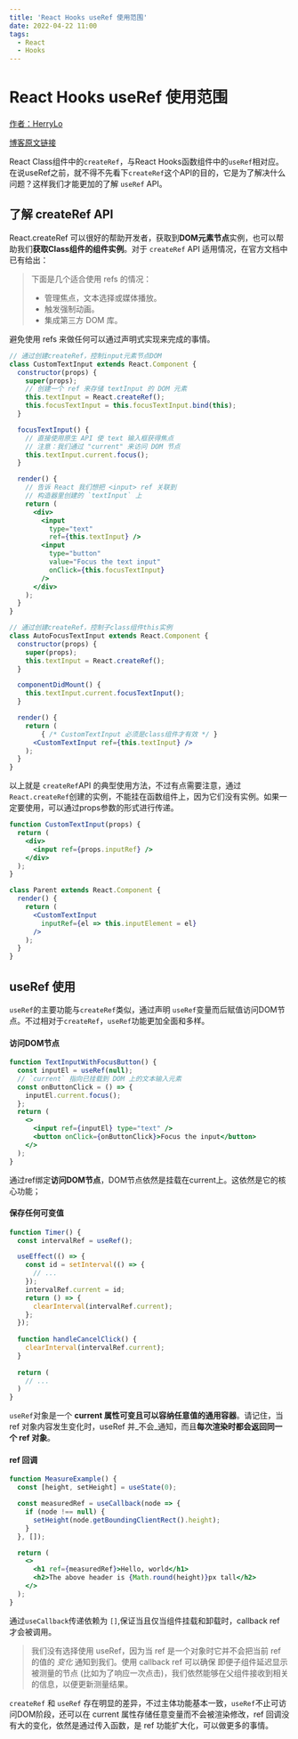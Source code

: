 ```yaml
---
title: 'React Hooks useRef 使用范围'
date: 2022-04-22 11:00
tags: 
  - React
  - Hooks
---
```


# React Hooks useRef 使用范围

[作者：HerryLo](https://github.com/HerryLo)

[博客原文链接](https://github.com/AttemptWeb/Record/issues/33)

React Class组件中的`createRef`，与React Hooks函数组件中的`useRef`相对应。在说useRef之前，就不得不先看下`createRef`这个API的目的，它是为了解决什么问题？这样我们才能更加的了解 `useRef` API。
<a name="kO4WA"></a>
## 了解 createRef API
React.createRef 可以很好的帮助开发者，获取到**DOM元素节点**实例，也可以帮助我们**获取Class组件的组件实例**。对于 `createRef` API 适用情况，在官方文档中已有给出：

> 下面是几个适合使用 refs 的情况：
> - 管理焦点，文本选择或媒体播放。
> - 触发强制动画。
> - 集成第三方 DOM 库。
> 
避免使用 refs 来做任何可以通过声明式实现来完成的事情。

```jsx
// 通过创建createRef，控制input元素节点DOM
class CustomTextInput extends React.Component {
  constructor(props) {
    super(props);
    // 创建一个 ref 来存储 textInput 的 DOM 元素
    this.textInput = React.createRef();
    this.focusTextInput = this.focusTextInput.bind(this);
  }

  focusTextInput() {
    // 直接使用原生 API 使 text 输入框获得焦点
    // 注意：我们通过 "current" 来访问 DOM 节点
    this.textInput.current.focus();
  }

  render() {
    // 告诉 React 我们想把 <input> ref 关联到
    // 构造器里创建的 `textInput` 上
    return (
      <div>
        <input
          type="text"
          ref={this.textInput} />
        <input
          type="button"
          value="Focus the text input"
          onClick={this.focusTextInput}
        />
      </div>
    );
  }
}

// 通过创建createRef，控制子class组件this实例
class AutoFocusTextInput extends React.Component {
  constructor(props) {
    super(props);
    this.textInput = React.createRef();
  }

  componentDidMount() {
    this.textInput.current.focusTextInput();
  }

  render() {
    return (
        { /* CustomTextInput 必须是class组件才有效 */ }
      <CustomTextInput ref={this.textInput} />
    );
  }
}
```
以上就是 `createRef`API 的典型使用方法，不过有点需要注意，通过`React.createRef`创建的实例，不能挂在函数组件上，因为它们没有实例。如果一定要使用，可以通过props参数的形式进行传递。
```jsx
function CustomTextInput(props) {
  return (
    <div>
      <input ref={props.inputRef} />
    </div>
  );
}

class Parent extends React.Component {
  render() {
    return (
      <CustomTextInput
        inputRef={el => this.inputElement = el}
      />
    );
  }
}
```
<a name="cg1hs"></a>
## useRef 使用
`useRef`的主要功能与`createRef`类似，通过声明 `useRef`变量而后赋值访问DOM节点。不过相对于`createRef`，`useRef`功能更加全面和多样。

<a name="j6vLd"></a>
#### **访问DOM节点**
```jsx
function TextInputWithFocusButton() {
  const inputEl = useRef(null);
  // `current` 指向已挂载到 DOM 上的文本输入元素
  const onButtonClick = () => {
    inputEl.current.focus();
  };
  return (
    <>
      <input ref={inputEl} type="text" />
      <button onClick={onButtonClick}>Focus the input</button>
    </>
  );
}
```
通过ref绑定**访问DOM节点**，DOM节点依然是挂载在current上。这依然是它的核心功能；

<a name="vFY4O"></a>
#### 保存任何可变值
```jsx
function Timer() {
  const intervalRef = useRef();

  useEffect(() => {
    const id = setInterval(() => {
      // ...
    });
    intervalRef.current = id;
    return () => {
      clearInterval(intervalRef.current);
    };
  });
  
  function handleCancelClick() {
    clearInterval(intervalRef.current);
  }
  
  return (
  	// ...
  )
}
```
`useRef`对象是一个 **current 属性可变且可以容纳任意值的通用容器**。请记住，当 ref 对象内容发生变化时，useRef 并_不会_通知，而且**每次渲染时都会返回同一个 ref 对象**。

<a name="Mg1xA"></a>
#### ref 回调
```jsx
function MeasureExample() {
  const [height, setHeight] = useState(0);

  const measuredRef = useCallback(node => {
    if (node !== null) {
      setHeight(node.getBoundingClientRect().height);
    }
  }, []);

  return (
    <>
      <h1 ref={measuredRef}>Hello, world</h1>
      <h2>The above header is {Math.round(height)}px tall</h2>
    </>
  );
}
```
通过`useCallback`传递依赖为 `[]`,保证当且仅当组件挂载和卸载时，callback ref 才会被调用。
> 我们没有选择使用 useRef，因为当 ref 是一个对象时它并不会把当前 ref 的值的 _变化_ 通知到我们。使用 callback ref 可以确保 即便子组件延迟显示被测量的节点 (比如为了响应一次点击)，我们依然能够在父组件接收到相关的信息，以便更新测量结果。


`createRef` 和 `useRef` 存在明显的差异，不过主体功能基本一致，`useRef`不止可访问DOM阶段，还可以在 current 属性存储任意变量而不会被渲染修改，ref 回调没有大的变化，依然是通过传入函数，是 ref 功能扩大化，可以做更多的事情。
